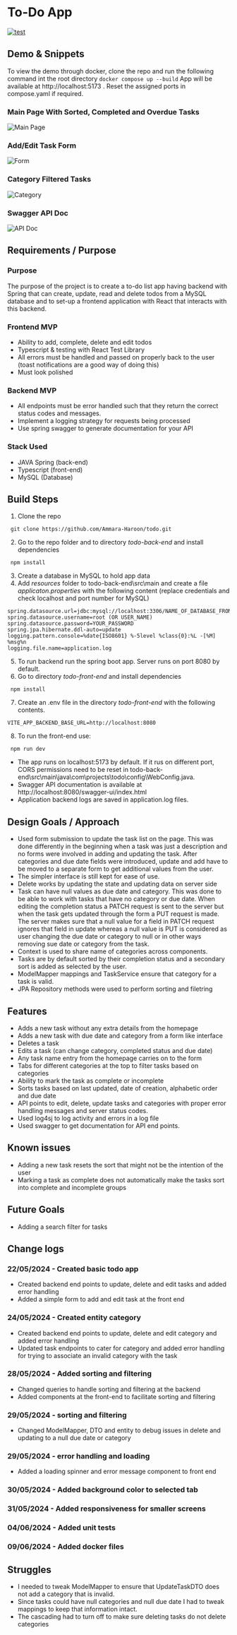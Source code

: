 # To-Do App

[![test](https://github.com/Ammara-Haroon/todo/actions/workflows/main.yml/badge.svg)](https://github.com/Ammara-Haroon/todo/actions/workflows/main.yml)

## Demo & Snippets
To view the demo through docker, clone the repo and run the following command int the root directory
`docker compose up --build`
App will be available at http://localhost:5173 . Reset the assigned ports in compose.yaml if required.

### Main Page With Sorted, Completed and Overdue Tasks

![Main Page](image-7.png)

### Add/Edit Task Form

![Form](image-1.png)

### Category Filtered Tasks

![Category](image-8.png)

### Swagger API Doc

![API Doc](image-4.png)

## Requirements / Purpose

### Purpose

The purpose of the project is to create a to-do list app having backend with Spring that can create, update, read and delete todos from a MySQL database and to set-up a frontend application with React that interacts with this backend.

### Frontend MVP

- Ability to add, complete, delete and edit todos
- Typescript & testing with React Test Library
- All errors must be handled and passed on properly back to the user (toast notifications are a good way of doing this)
- Must look polished

### Backend MVP

- All endpoints must be error handled such that they return the correct status codes and messages.
- Implement a logging strategy for requests being processed
- Use spring swagger to generate documentation for your API

### Stack Used

- JAVA Spring (back-end)
- Typescript (front-end)
- MySQL (Database)

## Build Steps

1. Clone the repo

` git clone https://github.com/Ammara-Haroon/todo.git`

2. Go to the repo folder and to directory _todo-back-end_ and install dependencies

` npm install`

3. Create a database in MySQL to hold app data
4. Add _resources_ folder to todo-back-end\src\main and create a file _applicaton.properties_ with the following content (replace credentials and check localhost and port number for MySQL)

```spring.application.name=todo
spring.datasource.url=jdbc:mysql://localhost:3306/NAME_OF_DATABASE_FROM_PREVIOUS_STEP
spring.datasource.username=root (OR USER_NAME)
spring.datasource.password=YOUR_PASSWORD
spring.jpa.hibernate.ddl-auto=update
logging.pattern.console=%date{ISO8601} %-5level %class{0}:%L -[%M] %msg%n
logging.file.name=application.log
```

5. To run backend run the spring boot app. Server runs on port 8080 by default.
6. Go to directory _todo-front-end_ and install dependencies

` npm install`

7. Create an .env file in the directory _todo-front-end_ with the following contents.

`VITE_APP_BACKEND_BASE_URL=http://localhost:8080`

8. To run the front-end use:

` npm run dev`

- The app runs on localhost:5173 by default. If it rus on different port, CORS permissions need to be reset in todo-back-end\src\main\java\com\projects\todo\config\WebConfig.java.
- Swagger API documentation is available at http://localhost:8080/swagger-ui/index.html
- Application backend logs are saved in application.log files.

## Design Goals / Approach

- Used form submission to update the task list on the page. This was done differently in the beginning when a task was just a description and no forms were involved in adding and updating the task. After categories and due date fields were introduced, update and add have to be moved to a separate form to get additional values from the user.
- The simpler interface is still kept for ease of use.
- Delete works by updating the state and updating data on server side
- Task can have null values as due date and category. This was done to be able to work with tasks that have no category or due date. When editing the completion status a PATCH request is sent to the server but when the task gets updated through the form a PUT request is made. The server makes sure that a null value for a field in PATCH request ignores that field in update whereas a null value is PUT is considered as user changing the due date or category to null or in other ways removing sue date or category from the task.
- Context is used to share name of categories across components.
- Tasks are by default sorted by their completion status and a secondary sort is added as selected by the user.
- ModelMapper mappings and TaskService ensure that category for a task is valid.
- JPA Repository methods were used to perform sorting and filetring

## Features

- Adds a new task without any extra details from the homepage
- Adds a new task with due date and category from a form like interface
- Deletes a task
- Edits a task (can change category, completed status and due date)
- Any task name entry from the homepage carries on to the form
- Tabs for different categories at the top to filter tasks based on categories
- Ability to mark the task as complete or incomplete
- Sorts tasks based on last updated, date of creation, alphabetic order and due date
- API points to edit, delete, update tasks and categories with proper error handling messages and server status codes.
- Used log4sj to log activity and errors in a log file
- Used swagger to get documentation for API end points.

## Known issues

- Adding a new task resets the sort that might not be the intention of the user
- Marking a task as complete does not automatically make the tasks sort into complete and incomplete groups

## Future Goals

- Adding a search filter for tasks

## Change logs

### 22/05/2024 - Created basic todo app

- Created backend end points to update, delete and edit tasks and added error handling
- Added a simple form to add and edit task at the front end

### 24/05/2024 - Created entity category

- Created backend end points to update, delete and edit category and added error handling
- Updated task endpoints to cater for category and added error handling for trying to associate an invalid category with the task

### 28/05/2024 - Added sorting and filtering

- Changed queries to handle sorting and filtering at the backend
- Added components at the front-end to facilitate sorting and filtering

### 29/05/2024 - sorting and filtering

- Changed ModelMapper, DTO and entity to debug issues in delete and updating to a null due date or category

### 29/05/2024 - error handling and loading

- Added a loading spinner and error message component to front end

### 30/05/2024 - Added background color to selected tab

### 31/05/2024 - Added responsiveness for smaller screens

### 04/06/2024 - Added unit tests

### 09/06/2024 - Added docker files

## Struggles

- I needed to tweak ModelMapper to ensure that UpdateTaskDTO does not add a category that is invalid.
- Since tasks could have null categories and null due date I had to tweak mappings to keep that information intact.
- The cascading had to turn off to make sure deleting tasks do not delete categories
